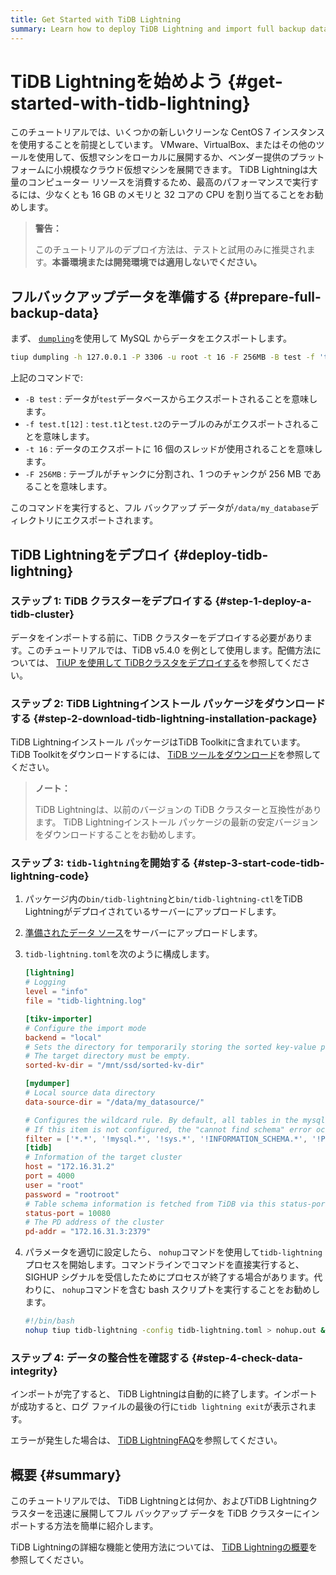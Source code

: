 ```yaml
---
title: Get Started with TiDB Lightning
summary: Learn how to deploy TiDB Lightning and import full backup data to TiDB.
---
```


# TiDB Lightningを始めよう {#get-started-with-tidb-lightning}

このチュートリアルでは、いくつかの新しいクリーンな CentOS 7 インスタンスを使用することを前提としています。 VMware、VirtualBox、またはその他のツールを使用して、仮想マシンをローカルに展開するか、ベンダー提供のプラットフォームに小規模なクラウド仮想マシンを展開できます。 TiDB Lightningは大量のコンピューター リソースを消費するため、最高のパフォーマンスで実行するには、少なくとも 16 GB のメモリと 32 コアの CPU を割り当てることをお勧めします。

> **警告：**
>
> このチュートリアルのデプロイ方法は、テストと試用のみに推奨されます。**本番環境または開発環境では適用しないでください。**

## フルバックアップデータを準備する {#prepare-full-backup-data}

まず、 [`dumpling`](/dumpling-overview.md)を使用して MySQL からデータをエクスポートします。


```sh
tiup dumpling -h 127.0.0.1 -P 3306 -u root -t 16 -F 256MB -B test -f 'test.t[12]' -o /data/my_database/
```

上記のコマンドで:

-   `-B test` : データが`test`データベースからエクスポートされることを意味します。
-   `-f test.t[12]` : `test.t1`と`test.t2`のテーブルのみがエクスポートされることを意味します。
-   `-t 16` : データのエクスポートに 16 個のスレッドが使用されることを意味します。
-   `-F 256MB` : テーブルがチャンクに分割され、1 つのチャンクが 256 MB であることを意味します。

このコマンドを実行すると、フル バックアップ データが`/data/my_database`ディレクトリにエクスポートされます。

## TiDB Lightningをデプロイ {#deploy-tidb-lightning}

### ステップ 1: TiDB クラスターをデプロイする {#step-1-deploy-a-tidb-cluster}

データをインポートする前に、TiDB クラスターをデプロイする必要があります。このチュートリアルでは、TiDB v5.4.0 を例として使用します。配備方法については、 [TiUP を使用して TiDBクラスタをデプロイする](/production-deployment-using-tiup.md)を参照してください。

### ステップ 2: TiDB Lightningインストール パッケージをダウンロードする {#step-2-download-tidb-lightning-installation-package}

TiDB Lightningインストール パッケージはTiDB Toolkitに含まれています。 TiDB Toolkitをダウンロードするには、 [TiDB ツールをダウンロード](/download-ecosystem-tools.md)を参照してください。

> **ノート：**
>
> TiDB Lightningは、以前のバージョンの TiDB クラスターと互換性があります。 TiDB Lightningインストール パッケージの最新の安定バージョンをダウンロードすることをお勧めします。

### ステップ 3: <code>tidb-lightning</code>を開始する {#step-3-start-code-tidb-lightning-code}

1.  パッケージ内の`bin/tidb-lightning`と`bin/tidb-lightning-ctl`をTiDB Lightningがデプロイされているサーバーにアップロードします。

2.  [準備されたデータ ソース](#prepare-full-backup-data)をサーバーにアップロードします。

3.  `tidb-lightning.toml`を次のように構成します。

    ```toml
    [lightning]
    # Logging
    level = "info"
    file = "tidb-lightning.log"

    [tikv-importer]
    # Configure the import mode
    backend = "local"
    # Sets the directory for temporarily storing the sorted key-value pairs.
    # The target directory must be empty.
    sorted-kv-dir = "/mnt/ssd/sorted-kv-dir"

    [mydumper]
    # Local source data directory
    data-source-dir = "/data/my_datasource/"

    # Configures the wildcard rule. By default, all tables in the mysql, sys, INFORMATION_SCHEMA, PERFORMANCE_SCHEMA, METRICS_SCHEMA, and INSPECTION_SCHEMA system databases are filtered.
    # If this item is not configured, the "cannot find schema" error occurs when system tables are imported.
    filter = ['*.*', '!mysql.*', '!sys.*', '!INFORMATION_SCHEMA.*', '!PERFORMANCE_SCHEMA.*', '!METRICS_SCHEMA.*', '!INSPECTION_SCHEMA.*']
    [tidb]
    # Information of the target cluster
    host = "172.16.31.2"
    port = 4000
    user = "root"
    password = "rootroot"
    # Table schema information is fetched from TiDB via this status-port.
    status-port = 10080
    # The PD address of the cluster
    pd-addr = "172.16.31.3:2379"
    ```

4.  パラメータを適切に設定したら、 `nohup`コマンドを使用して`tidb-lightning`プロセスを開始します。コマンドラインでコマンドを直接実行すると、SIGHUP シグナルを受信したためにプロセスが終了する場合があります。代わりに、 `nohup`コマンドを含む bash スクリプトを実行することをお勧めします。

    
    ```sh
    #!/bin/bash
    nohup tiup tidb-lightning -config tidb-lightning.toml > nohup.out &
    ```

### ステップ 4: データの整合性を確認する {#step-4-check-data-integrity}

インポートが完了すると、 TiDB Lightningは自動的に終了します。インポートが成功すると、ログ ファイルの最後の行に`tidb lightning exit`が表示されます。

エラーが発生した場合は、 [TiDB LightningFAQ](/tidb-lightning/tidb-lightning-faq.md)を参照してください。

## 概要 {#summary}

このチュートリアルでは、 TiDB Lightningとは何か、およびTiDB Lightningクラスターを迅速に展開してフル バックアップ データを TiDB クラスターにインポートする方法を簡単に紹介します。

TiDB Lightningの詳細な機能と使用方法については、 [TiDB Lightningの概要](/tidb-lightning/tidb-lightning-overview.md)を参照してください。
